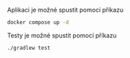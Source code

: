 Aplikaci je možné spustit pomocí příkazu
```bash
docker compose up -d
```

Testy je možné spustit pomocí příkazu 
```bash
./gradlew test
```